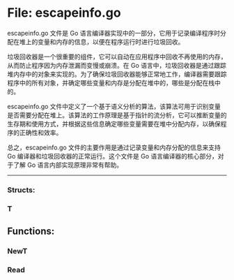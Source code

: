 # File: escapeinfo.go

escapeinfo.go 文件是 Go 语言编译器实现中的一部分，它用于记录编译程序时分配在堆上的变量和内存的信息，以便在程序运行时进行垃圾回收。

垃圾回收器是一个很重要的组件，它可以自动在应用程序中回收不再使用的内存，从而防止程序因为内存泄漏而变慢或崩溃。在 Go 语言中，垃圾回收器是通过跟踪堆内存中的对象来实现的。为了确保垃圾回收器能够正常地工作，编译器需要跟踪程序中的所有对象，并确定哪些变量和内存是分配在堆中的，哪些是分配在栈中的。

escapeinfo.go 文件中定义了一个基于语义分析的算法，该算法可用于识别变量是否需要分配在堆上。该算法的工作原理是基于指针的流分析，它可以推断变量的生存期和使用方式，并根据这些信息确定哪些变量需要在堆中分配内存，以确保程序的正确性和效率。

总之，escapeinfo.go 文件的主要作用是通过记录变量和内存分配的信息来支持 Go 编译器和垃圾回收器的正常运行。这个文件是 Go 语言编译器的核心部分，对于了解 Go 语言内部实现原理非常有帮助。




---

### Structs:

### T





## Functions:

### NewT





### Read





